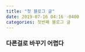 ```yaml
---
title: "첫 블로그 글"
date: 2019-07-16 04:16 -0400
categories: 첫번째 블로그 글
---
```


### 다른걸로 바꾸기 어렵다

[jekyll-docs]: https://jekyllrb.com/docs/home
[jekyll-gh]:   https://github.com/jekyll/jekyll
[jekyll-talk]: https://talk.jekyllrb.com/